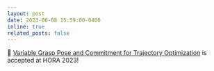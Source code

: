 ```yaml
---
layout: post
date: 2023-06-08 15:59:00-0400
inline: true
related_posts: false
---
```


🎉 [Variable Grasp Pose and Commitment for Trajectory Optimization](papers/2023/HORA23_TrajOpt.pdf) is accepted at HORA 2023!
